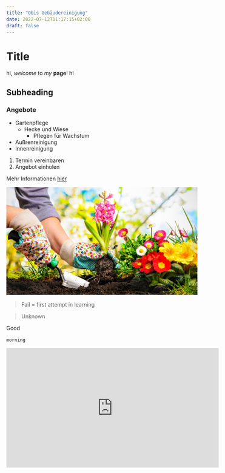 ```yaml
---
title: "Obis Gebäudereinigung"
date: 2022-07-12T11:17:15+02:00
draft: false
---
```


# Title
<!--hi wie gehts-->
hi, *welcome* to _my_ **page**!
hi
## Subheading
### Angebote

* Gartenpflege
	* Hecke und Wiese
		* Pflegen für Wachstum
* Außrenreinigung
* Innenreinigung
1. Termin vereinbaren
2. Angebot einholen

Mehr Informationen [hier](https://uswitch.github.io/codef-syllabus/lesson-2/markdown/)

![Beispiele](Gartenarbeit.jpg)

> Fail = first attempt in learning

> Unknown

Good 
```
morning
```

<iframe width="560" height="315" src="https://www.youtube.com/embed/qyoWMOSLsYE" title="YouTube video player" frameborder="0" allow="accelerometer; autoplay; clipboard-write; encrypted-media; gyroscope; picture-in-picture" allowfullscreen></iframe>




